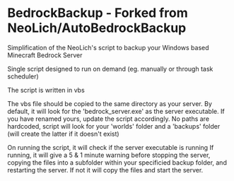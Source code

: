 # BedrockBackup - Forked from NeoLich/AutoBedrockBackup
Simplification of the NeoLich's script to backup your Windows based Minecraft Bedrock Server 

Single script designed to run on demand (eg. manually or through task scheduler)

The script is written in vbs

The vbs file should be copied to the same directory as your server.
By default, it will look for the 'bedrock_server.exe' as the server executable. If you have renamed yours, update the script accordingly. 
No paths are hardcoded, script will look for your 'worlds' folder and a 'backups' folder (will create the latter if it doesn't exist)

On running the script, it will check if the server executable is running 
  If running,  it will give a 5 & 1 minute warning before stopping the server, copying the files into a subfolder within your specificied backup folder, and restarting the server. 
  If not it will copy the files and start the server.   
